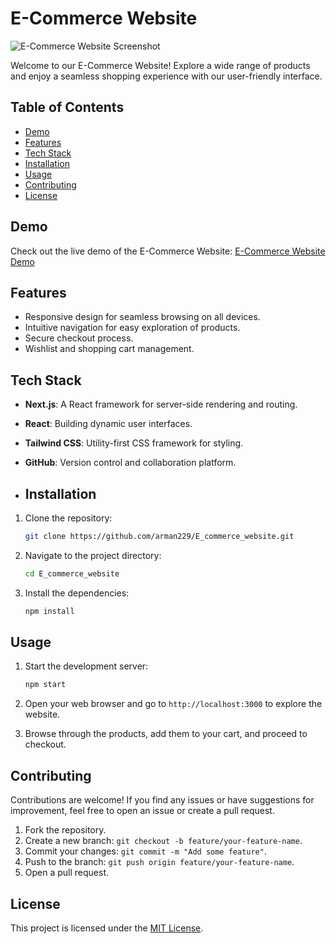 
# E-Commerce Website

![E-Commerce Website Screenshot](https://github.com/arman229/E_commerce_website/assets/115856806/9a585da2-ba8d-413f-bb45-ffd17a505da4)

Welcome to our E-Commerce Website! Explore a wide range of products and enjoy a seamless shopping experience with our user-friendly interface.

## Table of Contents
- [Demo](#demo)
- [Features](#features)
- [Tech Stack](#tech-stack)
- [Installation](#installation)
- [Usage](#usage)
- [Contributing](#contributing)
- [License](#license)


## Demo
Check out the live demo of the E-Commerce Website: [E-Commerce Website Demo]([https://lnkd.in/gsiu6e5W](https://my-shopping-website-assignment.vercel.app/))

## Features
- Responsive design for seamless browsing on all devices.
- Intuitive navigation for easy exploration of products.
- Secure checkout process.
- Wishlist and shopping cart management.



## Tech Stack
- **Next.js**: A React framework for server-side rendering and routing.
- **React**: Building dynamic user interfaces.
- **Tailwind CSS**: Utility-first CSS framework for styling.
- **GitHub**: Version control and collaboration platform.

- ## Installation
1. Clone the repository:
   ```bash
   git clone https://github.com/arman229/E_commerce_website.git
   ```
2. Navigate to the project directory:
   ```bash
   cd E_commerce_website
   ```
3. Install the dependencies:
   ```bash
   npm install
   ```

## Usage
1. Start the development server:
   ```bash
   npm start
   ```

2. Open your web browser and go to `http://localhost:3000` to explore the website.

3. Browse through the products, add them to your cart, and proceed to checkout.

## Contributing
Contributions are welcome! If you find any issues or have suggestions for improvement, feel free to open an issue or create a pull request.

1. Fork the repository.
2. Create a new branch: `git checkout -b feature/your-feature-name`.
3. Commit your changes: `git commit -m "Add some feature"`.
4. Push to the branch: `git push origin feature/your-feature-name`.
5. Open a pull request.

## License
This project is licensed under the [MIT License](LICENSE).
